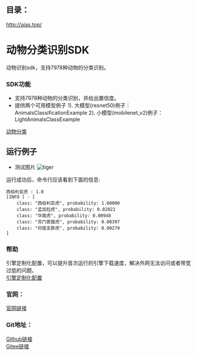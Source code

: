 ## 目录：
http://aias.top/

# 动物分类识别SDK
动物识别sdk，支持7978种动物的分类识别。

### SDK功能
- 支持7978种动物的分类识别，并给出置信度。
- 提供两个可用模型例子
1). 大模型(resnet50)例子：AnimalsClassificationExample
2). 小模型(mobilenet_v2)例子：LightAnimalsClassExample

[动物分类](https://aias-home.oss-cn-beijing.aliyuncs.com/AIAS/animal_sdk/animals.txt)

## 运行例子
- 测试图片
![tiger](https://aias-home.oss-cn-beijing.aliyuncs.com/AIAS/animal_sdk/tiger.jpeg)

运行成功后，命令行应该看到下面的信息:
```text
西伯利亚虎 : 1.0
[INFO ] - [
	class: "西伯利亚虎", probability: 1.00000
	class: "孟加拉虎", probability: 0.02022
	class: "华南虎", probability: 0.00948
	class: "苏门答腊虎", probability: 0.00397
	class: "印度支那虎", probability: 0.00279
]
```

### 帮助 
引擎定制化配置，可以提升首次运行的引擎下载速度，解决外网无法访问或者带宽过低的问题。         
[引擎定制化配置](http://aias.top/engine_cpu.html)

### 官网：
[官网链接](http://www.aias.top/)

### Git地址：   
[Github链接](https://github.com/mymagicpower/AIAS)    
[Gitee链接](https://gitee.com/mymagicpower/AIAS)   